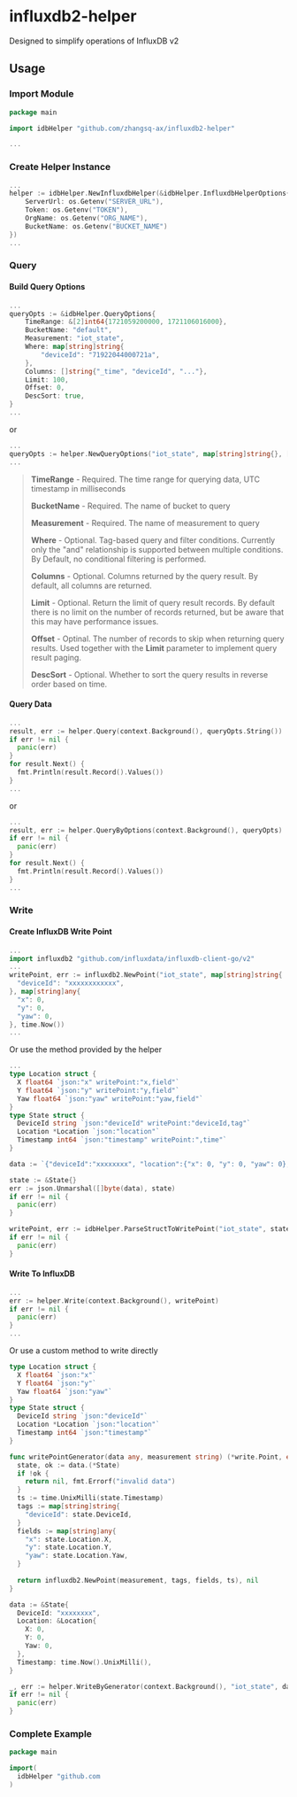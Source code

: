 # influxdb2-helper

Designed to simplify operations of InfluxDB v2

## Usage

### Import Module

```go
package main

import idbHelper "github.com/zhangsq-ax/influxdb2-helper"

...
```

### Create Helper Instance

```go
...
helper := idbHelper.NewInfluxdbHelper(&idbHelper.InfluxdbHelperOptions{
    ServerUrl: os.Getenv("SERVER_URL"),
    Token: os.Getenv("TOKEN"),
    OrgName: os.Getenv("ORG_NAME"),
    BucketName: os.Getenv("BUCKET_NAME")
})
...
```

### Query

#### Build Query Options

```go
...
queryOpts := &idbHelper.QueryOptions{
    TimeRange: &[2]int64{1721059200000, 1721106016000},
    BucketName: "default",
    Measurement: "iot_state",
    Where: map[string]string{
        "deviceId": "71922044000721a",
    },
    Columns: []string{"_time", "deviceId", "..."},
    Limit: 100,
    Offset: 0,
    DescSort: true,
}
...
```

or 

```go
...
queryOpts := helper.NewQueryOptions("iot_state", map[string]string{}, ["_time", "deviceId", "..."], 1721059200000, 1721106016000, 100, 0)
...
```

> **TimeRange** - Required. The time range for querying data, UTC timestamp in milliseconds
>
> **BucketName** - Required. The name of bucket to query
>
> **Measurement** - Required. The name of measurement to query
>
> **Where** - Optional. Tag-based query and filter conditions. Currently only the "and" relationship is supported between multiple conditions. By Default, no conditional filtering is performed.
>
> **Columns** - Optional. Columns returned by the query result. By default, all columns are returned.
>
> **Limit** - Optional. Return the limit of query result records. By default there is no limit on the number of records returned, but be aware that this may have performance issues.
>
> **Offset** - Optinal. The number of records to skip when returning query results. Used together with the **Limit** parameter to implement query result paging.
>
> **DescSort** - Optional. Whether to sort the query results in reverse order based on time.

#### Query Data

```go
...
result, err := helper.Query(context.Background(), queryOpts.String())
if err != nil {
  panic(err)
}
for result.Next() {
  fmt.Println(result.Record().Values())
}
...
```

or

```go
...
result, err := helper.QueryByOptions(context.Background(), queryOpts)
if err != nil {
  panic(err)
}
for result.Next() {
  fmt.Println(result.Record().Values())
}
...
```

### Write

#### Create InfluxDB Write Point

```go
...
import influxdb2 "github.com/influxdata/influxdb-client-go/v2"
...
writePoint, err := influxdb2.NewPoint("iot_state", map[string]string{
  "deviceId": "xxxxxxxxxxxx",
}, map[string]any{
  "x": 0,
  "y": 0,
  "yaw": 0,
}, time.Now())
...
```

Or use the method provided by the helper

```go
...
type Location struct {
  X float64 `json:"x" writePoint:"x,field"`
  Y float64 `json:"y" writePoint:"y,field"`
  Yaw float64 `json:"yaw" writePoint:"yaw,field"`
}
type State struct {
  DeviceId string `json:"deviceId" writePoint:"deviceId,tag"`
  Location *Location `json:"location"`
  Timestamp int64 `json:"timestamp" writePoint:",time"`
}

data := `{"deviceId":"xxxxxxxx", "location":{"x": 0, "y": 0, "yaw": 0}, "timestamp": 1721117718000}`

state := &State{}
err := json.Unmarshal([]byte(data), state)
if err != nil {
  panic(err)
}

writePoint, err := idbHelper.ParseStructToWritePoint("iot_state", state)
if err != nil {
  panic(err)
}
```

#### Write To InfluxDB

```go
...
err := helper.Write(context.Background(), writePoint)
if err != nil {
  panic(err)
}
...
```

Or use a custom method to write directly

```go
type Location struct {
  X float64 `json:"x"`
  Y float64 `json:"y"`
  Yaw float64 `json:"yaw"`
}
type State struct {
  DeviceId string `json:"deviceId"`
  Location *Location `json:"location"`
  Timestamp int64 `json:"timestamp"`
}

func writePointGenerator(data any, measurement string) (*write.Point, error) {
  state, ok := data.(*State)
  if !ok {
    return nil, fmt.Errorf("invalid data")
  }
  ts := time.UnixMilli(state.Timestamp)
  tags := map[string]string{
    "deviceId": state.DeviceId,
  }
  fields := map[string]any{
    "x": state.Location.X,
    "y": state.Location.Y,
    "yaw": state.Location.Yaw,
  }
  
  return influxdb2.NewPoint(measurement, tags, fields, ts), nil
}

data := &State{
  DeviceId: "xxxxxxxx",
  Location: &Location{
    X: 0,
    Y: 0,
    Yaw: 0,
  },
  Timestamp: time.Now().UnixMilli(),
}

_, err := helper.WriteByGenerator(context.Background(), "iot_state", data, writePointGenerator)
if err != nil {
  panic(err)
}
```

### Complete Example

```go
package main

import(
  idbHelper "github.com
)
```


